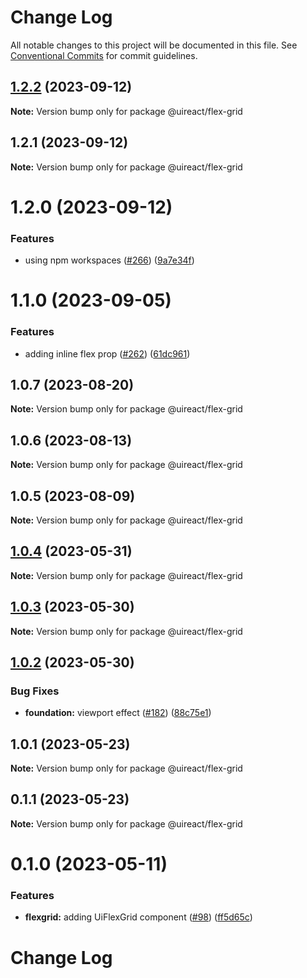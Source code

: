 # Change Log

All notable changes to this project will be documented in this file.
See [Conventional Commits](https://conventionalcommits.org) for commit guidelines.

## [1.2.2](https://github.com/inavac182/ui-react/compare/@uireact/flex-grid@1.2.1...@uireact/flex-grid@1.2.2) (2023-09-12)

**Note:** Version bump only for package @uireact/flex-grid





## 1.2.1 (2023-09-12)

**Note:** Version bump only for package @uireact/flex-grid





# 1.2.0 (2023-09-12)


### Features

* using npm workspaces ([#266](https://github.com/inavac182/ui-react/issues/266)) ([9a7e34f](https://github.com/inavac182/ui-react/commit/9a7e34f437947edc55e2429dea7059e2f8b50fb9))





# 1.1.0 (2023-09-05)


### Features

* adding inline flex prop ([#262](https://github.com/inavac182/ui-react/issues/262)) ([61dc961](https://github.com/inavac182/ui-react/commit/61dc961b9cb3b1fbbce37be332ab6b1c3c816c4a))





## 1.0.7 (2023-08-20)

**Note:** Version bump only for package @uireact/flex-grid





## 1.0.6 (2023-08-13)

**Note:** Version bump only for package @uireact/flex-grid





## 1.0.5 (2023-08-09)

**Note:** Version bump only for package @uireact/flex-grid





## [1.0.4](https://github.com/inavac182/ui-react/compare/@uireact/flex-grid@1.0.3...@uireact/flex-grid@1.0.4) (2023-05-31)

**Note:** Version bump only for package @uireact/flex-grid





## [1.0.3](https://github.com/inavac182/ui-react/compare/@uireact/flex-grid@1.0.2...@uireact/flex-grid@1.0.3) (2023-05-30)

**Note:** Version bump only for package @uireact/flex-grid





## [1.0.2](https://github.com/inavac182/ui-react/compare/@uireact/flex-grid@1.0.1...@uireact/flex-grid@1.0.2) (2023-05-30)


### Bug Fixes

* **foundation:** viewport effect ([#182](https://github.com/inavac182/ui-react/issues/182)) ([88c75e1](https://github.com/inavac182/ui-react/commit/88c75e16a532d613017bafc53d208a9fd3a2c836))





## 1.0.1 (2023-05-23)

**Note:** Version bump only for package @uireact/flex-grid





## 0.1.1 (2023-05-23)

**Note:** Version bump only for package @uireact/flex-grid





# 0.1.0 (2023-05-11)


### Features

* **flexgrid:** adding UiFlexGrid component ([#98](https://github.com/inavac182/ui-react/issues/98)) ([ff5d65c](https://github.com/inavac182/ui-react/commit/ff5d65c67c17d3ca75d6d73d4feea160f9d9ef21))





# Change Log
